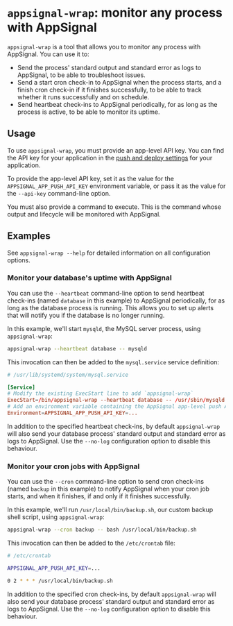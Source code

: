 # `appsignal-wrap`: monitor any process with AppSignal

`appsignal-wrap` is a tool that allows you to monitor any process with AppSignal. You can use it to:

- Send the process' standard output and standard error as logs to AppSignal, to be able to troubleshoot issues.
- Send a start cron check-in to AppSignal when the process starts, and a finish cron check-in if it finishes successfully, to be able to track whether it runs successfully and on schedule.
- Send heartbeat check-ins to AppSignal periodically, for as long as the process is active, to be able to monitor its uptime.

## Usage

To use `appsignal-wrap`, you must provide an app-level API key. You can find the API key for your application in the [push and deploy settings](https://appsignal.com/redirect-to/app?to=api_keys) for your application.

To provide the app-level API key, set it as the value for the `APPSIGNAL_APP_PUSH_API_KEY` environment variable, or pass it as the value for the `--api-key` command-line option.

You must also provide a command to execute. This is the command whose output and lifecycle will be monitored with AppSignal.

## Examples

See `appsignal-wrap --help` for detailed information on all configuration options.

### Monitor your database's uptime with AppSignal

You can use the `--heartbeat` command-line option to send heartbeat check-ins (named `database` in this example) to AppSignal periodically, for as long as the database process is running. This allows you to set up alerts that will notify you if the database is no longer running.

In this example, we'll start `mysqld`, the MySQL server process, using `appsignal-wrap`:

```sh
appsignal-wrap --heartbeat database -- mysqld
```

This invocation can then be added to the `mysql.service` service definition:

```conf
# /usr/lib/systemd/system/mysql.service

[Service]
# Modify the existing ExecStart line to add `appsignal-wrap`
ExecStart=/bin/appsignal-wrap --heartbeat database -- /usr/sbin/mysqld
# Add an environment variable containing the AppSignal app-level push API key
Environment=APPSIGNAL_APP_PUSH_API_KEY=...
```

In addition to the specified heartbeat check-ins, by default `appsignal-wrap` will also send your database process' standard output and standard error as logs to AppSignal. Use the `--no-log` configuration option to disable this behaviour.

### Monitor your cron jobs with AppSignal

You can use the `--cron` command-line option to send cron check-ins (named `backup` in this example) to notify AppSignal when your cron job starts, and when it finishes, if and only if it finishes successfully.

In this example, we'll run `/usr/local/bin/backup.sh`, our custom backup shell script, using `appsignal-wrap`:

```sh
appsignal-wrap --cron backup -- bash /usr/local/bin/backup.sh
```

This invocation can then be added to the `/etc/crontab` file:

```sh
# /etc/crontab

APPSIGNAL_APP_PUSH_API_KEY=...

0 2 * * * /usr/local/bin/backup.sh
```

In addition to the specified cron check-ins, by default `appsignal-wrap` will also send your database process' standard output and standard error as logs to AppSignal. Use the `--no-log` configuration option to disable this behaviour.

